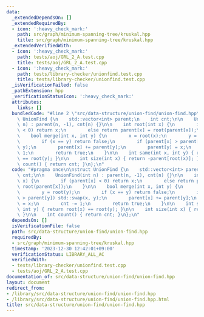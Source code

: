 ```yaml
---
data:
  _extendedDependsOn: []
  _extendedRequiredBy:
  - icon: ':heavy_check_mark:'
    path: src/graph/minimum-spanning-tree/kruskal.hpp
    title: src/graph/minimum-spanning-tree/kruskal.hpp
  _extendedVerifiedWith:
  - icon: ':heavy_check_mark:'
    path: tests/aoj/GRL_2_A.test.cpp
    title: tests/aoj/GRL_2_A.test.cpp
  - icon: ':heavy_check_mark:'
    path: tests/library-checker/unionfind.test.cpp
    title: tests/library-checker/unionfind.test.cpp
  _isVerificationFailed: false
  _pathExtension: hpp
  _verificationStatusIcon: ':heavy_check_mark:'
  attributes:
    links: []
  bundledCode: "#line 2 \"src/data-structure/union-find/union-find.hpp\"\n\nstruct\
    \ UnionFind {\n    std::vector<int> parent;\n    int cnt;\n\n    UnionFind(int\
    \ n) : parent(n, -1), cnt(n) {}\n\n    int root(int x) {\n        if (parent[x]\
    \ < 0) return x;\n        else return parent[x] = root(parent[x]);\n    }\n\n\
    \    bool merge(int x, int y) {\n        x = root(x);\n        y = root(y);\n\
    \        if (x == y) return false;\n        if (parent[x] > parent[y]) std::swap(x,\
    \ y);\n        parent[x] += parent[y];\n        parent[y] = x;\n        cnt -=\
    \ 1;\n        return true;\n    }\n\n    int same(int x, int y) { return root(x)\
    \ == root(y); }\n\n    int size(int x) { return -parent[root(x)]; }\n\n    int\
    \ count() { return cnt; }\n};\n"
  code: "#pragma once\n\nstruct UnionFind {\n    std::vector<int> parent;\n    int\
    \ cnt;\n\n    UnionFind(int n) : parent(n, -1), cnt(n) {}\n\n    int root(int\
    \ x) {\n        if (parent[x] < 0) return x;\n        else return parent[x] =\
    \ root(parent[x]);\n    }\n\n    bool merge(int x, int y) {\n        x = root(x);\n\
    \        y = root(y);\n        if (x == y) return false;\n        if (parent[x]\
    \ > parent[y]) std::swap(x, y);\n        parent[x] += parent[y];\n        parent[y]\
    \ = x;\n        cnt -= 1;\n        return true;\n    }\n\n    int same(int x,\
    \ int y) { return root(x) == root(y); }\n\n    int size(int x) { return -parent[root(x)];\
    \ }\n\n    int count() { return cnt; }\n};\n"
  dependsOn: []
  isVerificationFile: false
  path: src/data-structure/union-find/union-find.hpp
  requiredBy:
  - src/graph/minimum-spanning-tree/kruskal.hpp
  timestamp: '2023-12-30 12:42:01+09:00'
  verificationStatus: LIBRARY_ALL_AC
  verifiedWith:
  - tests/library-checker/unionfind.test.cpp
  - tests/aoj/GRL_2_A.test.cpp
documentation_of: src/data-structure/union-find/union-find.hpp
layout: document
redirect_from:
- /library/src/data-structure/union-find/union-find.hpp
- /library/src/data-structure/union-find/union-find.hpp.html
title: src/data-structure/union-find/union-find.hpp
---
```

